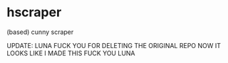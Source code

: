 # hscraper
(based) cunny scraper


UPDATE: LUNA FUCK YOU FOR DELETING THE ORIGINAL REPO NOW IT LOOKS LIKE I MADE THIS FUCK YOU LUNA
